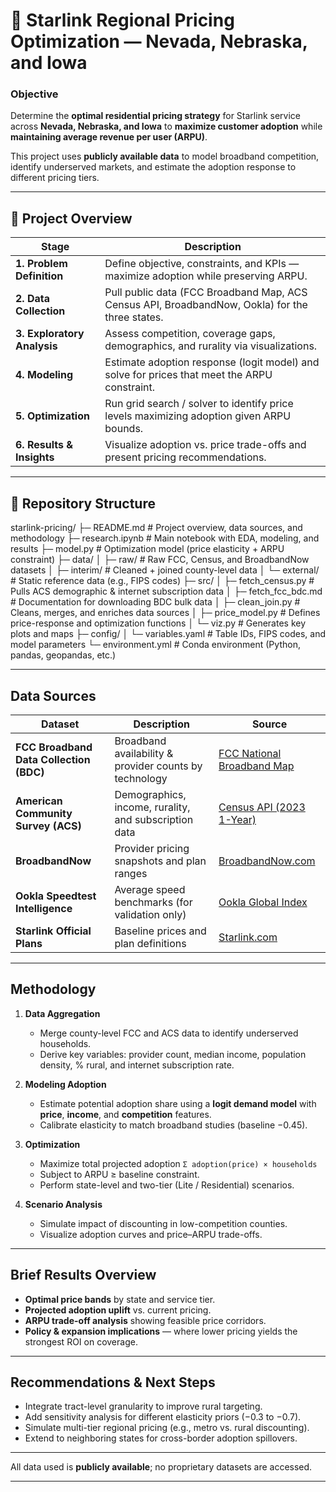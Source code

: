 # 🌌 Starlink Regional Pricing Optimization — Nevada, Nebraska, and Iowa

### Objective
Determine the **optimal residential pricing strategy** for Starlink service across **Nevada, Nebraska, and Iowa** to **maximize customer adoption** while **maintaining average revenue per user (ARPU)**.

This project uses **publicly available data** to model broadband competition, identify underserved markets, and estimate the adoption response to different pricing tiers.

---

## 🧭 Project Overview

| Stage | Description |
|-------|--------------|
| **1. Problem Definition** | Define objective, constraints, and KPIs — maximize adoption while preserving ARPU. |
| **2. Data Collection** | Pull public data (FCC Broadband Map, ACS Census API, BroadbandNow, Ookla) for the three states. |
| **3. Exploratory Analysis** | Assess competition, coverage gaps, demographics, and rurality via visualizations. |
| **4. Modeling** | Estimate adoption response (logit model) and solve for prices that meet the ARPU constraint. |
| **5. Optimization** | Run grid search / solver to identify price levels maximizing adoption given ARPU bounds. |
| **6. Results & Insights** | Visualize adoption vs. price trade-offs and present pricing recommendations. |

---

## 📂 Repository Structure

starlink-pricing/
├─ README.md                # Project overview, data sources, and methodology
├─ research.ipynb           # Main notebook with EDA, modeling, and results
├─ model.py                 # Optimization model (price elasticity + ARPU constraint)
├─ data/
│  ├─ raw/                  # Raw FCC, Census, and BroadbandNow datasets
│  ├─ interim/              # Cleaned + joined county-level data
│  └─ external/             # Static reference data (e.g., FIPS codes)
├─ src/
│  ├─ fetch_census.py       # Pulls ACS demographic & internet subscription data
│  ├─ fetch_fcc_bdc.md      # Documentation for downloading BDC bulk data
│  ├─ clean_join.py         # Cleans, merges, and enriches data sources
│  ├─ price_model.py        # Defines price-response and optimization functions
│  └─ viz.py                # Generates key plots and maps
├─ config/
│  └─ variables.yaml        # Table IDs, FIPS codes, and model parameters
└─ environment.yml          # Conda environment (Python, pandas, geopandas, etc.)

---

## Data Sources

| Dataset | Description | Source |
|----------|--------------|--------|
| **FCC Broadband Data Collection (BDC)** | Broadband availability & provider counts by technology | [FCC National Broadband Map](https://broadbandmap.fcc.gov/home) |
| **American Community Survey (ACS)** | Demographics, income, rurality, and subscription data | [Census API (2023 1-Year)](https://www.census.gov/data/developers/data-sets/acs-1year.html) |
| **BroadbandNow** | Provider pricing snapshots and plan ranges | [BroadbandNow.com](https://broadbandnow.com/) |
| **Ookla Speedtest Intelligence** | Average speed benchmarks (for validation only) | [Ookla Global Index](https://www.speedtest.net/global-index) |
| **Starlink Official Plans** | Baseline prices and plan definitions | [Starlink.com](https://www.starlink.com/) |

---

## Methodology

1. **Data Aggregation**
   - Merge county-level FCC and ACS data to identify underserved households.
   - Derive key variables: provider count, median income, population density, % rural, and internet subscription rate.

2. **Modeling Adoption**
   - Estimate potential adoption share using a **logit demand model** with **price**, **income**, and **competition** features.
   - Calibrate elasticity to match broadband studies (baseline −0.45).

3. **Optimization**
   - Maximize total projected adoption `Σ adoption(price) × households`
   - Subject to ARPU ≥ baseline constraint.
   - Perform state-level and two-tier (Lite / Residential) scenarios.

4. **Scenario Analysis**
   - Simulate impact of discounting in low-competition counties.
   - Visualize adoption curves and price–ARPU trade-offs.

---

## Brief Results Overview
- **Optimal price bands** by state and service tier.  
- **Projected adoption uplift** vs. current pricing.  
- **ARPU trade-off analysis** showing feasible price corridors.  
- **Policy & expansion implications** — where lower pricing yields the strongest ROI on coverage.

---

## Recommendations & Next Steps
- Integrate tract-level granularity to improve rural targeting.  
- Add sensitivity analysis for different elasticity priors (−0.3 to −0.7).  
- Simulate multi-tier regional pricing (e.g., metro vs. rural discounting).  
- Extend to neighboring states for cross-border adoption spillovers.

---

All data used is **publicly available**; no proprietary datasets are accessed.

---